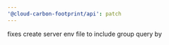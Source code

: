 ```yaml
---
'@cloud-carbon-footprint/api': patch
---
```


fixes create server env file to include group query by
